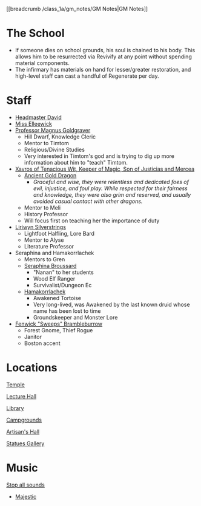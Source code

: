 [[breadcrumb /class_1a/gm_notes/GM Notes|GM Notes]]

# The School

* If someone dies on school grounds, his soul is chained to his body. This allows him to be resurrected via Revivify at any point without spending material components.
* The infirmary has materials on hand for lesser/greater restoration, and high-level staff can cast a handful of Regenerate per day.

# Staff

* [Headmaster David](^class_1a/Professor_David.png)
* [Miss Elleewick](^class_1a/Elleewick_ID.png)
* [Professor Magnus Goldgraver](^class_1a/professor_goldgraver.jfif)
    * Hill Dwarf, Knowledge Cleric
    * Mentor to Timtom
    * Religious/Divine Studies
    * Very interested in Timtom's god and is trying to dig up more information about him to "teach" Timtom.
* [Xavros of Tenacious Wit, Keeper of Magic, Son of Justicias and Mercea](^class_1a/xavros.jfif)
    * [Ancient Gold Dragon](^class_1a/xavros_dragon.jfif)
        * _Graceful and wise, they were relentless and dedicated foes of evil, injustice, and foul play. While respected for their fairness and knowledge, they were also grim and reserved, and usually avoided casual contact with other dragons._
    * Mentor to Meli
    * History Professor
    * Will focus first on teaching her the importance of duty
* [Liriwyn Silverstrings](^class_1a/professor_silverstrings2.jfif)
    * Lightfoot Halfling, Lore Bard
    * Mentor to Alyse
    * Literature Professor
* Seraphina and Hamakorrlachek
    * Mentors to Gren
    * [Seraphina Broussard](^class_1a/seraphina_broussard.png)
        * "Nanan" to her students
        * Wood Elf Ranger
        * Survivalist/Dungeon Ec
    * [Hamakorrlachek](^class_1a/hamakorrlachek.jfif)
        * Awakened Tortoise
        * Very long-lived, was Awakened by the last known druid whose name has been lost to time
        * Groundskeeper and Monster Lore
* [Fenwick "Sweeps" Brambleburrow](^class_1a/sweeps.jpg)
    * Forest Gnome, Thief Rogue
    * Janitor
    * Boston accent

# Locations

[Temple](^class_1a/intro/temple.jfif)

[Lecture Hall](^class_1a/intro/main_lecture_hall.jfif)

[Library](^class_1a/intro/library.jfif)

[Campgrounds](^class_1a/intro/campgrounds.jfif)

[Artisan's Hall](^class_1a/intro/artisans_hall.jfif)

[Statues Gallery](^class_1a/intro/statues_gallery.jfif)

# Music

[Stop all sounds]($stop|all|none)

* [Majestic]($load|music|arr/BGM_EX3_Town_Y_Day.mp3)
